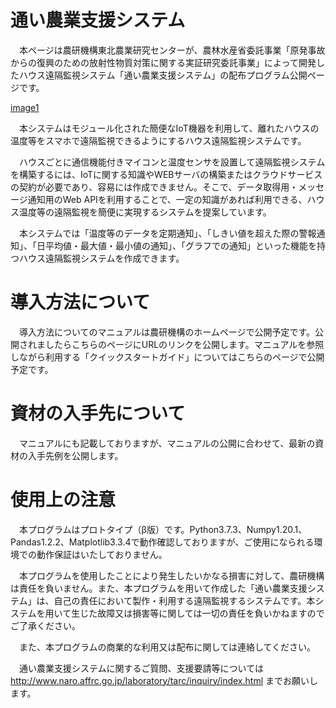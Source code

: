# 通い農業支援システム

　本ページは農研機構東北農業研究センターが、農林水産省委託事業「原発事故からの復興のための放射性物質対策に関する実証研究委託事業」によって開発したハウス遠隔監視システム「通い農業支援システム」の配布プログラム公開ページです。

[image1]()

　本システムはモジュール化された簡便なIoT機器を利用して、離れたハウスの温度等をスマホで遠隔監視できるようにするハウス遠隔監視システムです。

　ハウスごとに通信機能付きマイコンと温度センサを設置して遠隔監視システムを構築するには、IoTに関する知識やWEBサーバの構築またはクラウドサービスの契約が必要であり、容易には作成できません。そこで、データ取得用・メッセージ通知用のWeb APIを利用することで、一定の知識があれば利用できる、ハウス温度等の遠隔監視を簡便に実現するシステムを提案しています。

　本システムでは「温度等のデータを定期通知」、「しきい値を超えた際の警報通知」、「日平均値・最大値・最小値の通知」、「グラフでの通知」といった機能を持つハウス遠隔監視システムを作成できます。
 
 # 導入方法について

　導入方法についてのマニュアルは農研機構のホームページで公開予定です。公開されましたらこちらのページにURLのリンクを公開します。マニュアルを参照しながら利用する「クイックスタートガイド」についてはこちらのページで公開予定です。

 # 資材の入手先について
 
 　マニュアルにも記載しておりますが、マニュアルの公開に合わせて、最新の資材の入手先例を公開します。
 
 # 使用上の注意

　本プログラムはプロトタイプ（β版）です。Python3.7.3、Numpy1.20.1、Pandas1.2.2、Matplotlib3.3.4で動作確認しておりますが、ご使用になられる環境での動作保証はいたしておりません。

　本プログラムを使用したことにより発生したいかなる損害に対して、農研機構は責任を負いません。また、本プログラムを用いて作成した「通い農業支援システム」は、自己の責任において製作・利用する遠隔監視するシステムです。本システムを用いて生じた故障又は損害等に関しては一切の責任を負いかねますのでご了承ください。

　また、本プログラムの商業的な利用又は配布に関しては連絡してください。

　通い農業支援システムに関するご質問、支援要請等については
　http://www.naro.affrc.go.jp/laboratory/tarc/inquiry/index.html
 までお願いします。
